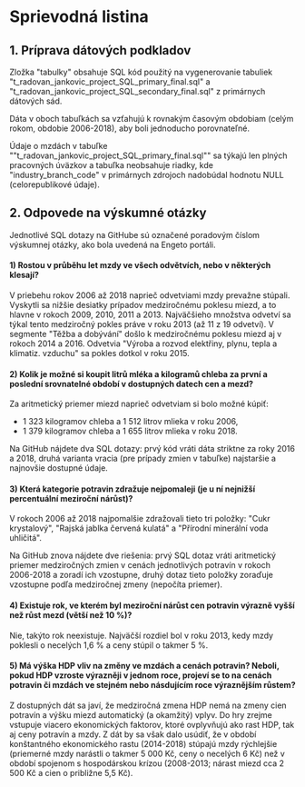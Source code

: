 # Sprievodná listina
## 1. Príprava dátových podkladov
Zložka "tabulky" obsahuje SQL kód použitý na vygenerovanie tabuliek "t_radovan_jankovic_project_SQL_primary_final.sql" a "t_radovan_jankovic_project_SQL_secondary_final.sql" z primárnych dátových sád.

Dáta v oboch tabuľkách sa vzťahujú k rovnakým časovým obdobiam (celým rokom, obdobie 2006-2018), aby boli jednoducho porovnateľné. 

Údaje o mzdách v tabuľke ""t_radovan_jankovic_project_SQL_primary_final.sql"" sa týkajú len plných pracovných úväzkov a tabuľka neobsahuje riadky, kde "industry_branch_code" v primárnych zdrojoch nadobúdal hodnotu NULL (celorepublikové údaje).

## 2. Odpovede na výskumné otázky

Jednotlivé SQL dotazy na GitHube sú označené poradovým číslom výskumnej otázky, ako bola uvedená na Engeto portáli.

#### 1) Rostou v průběhu let mzdy ve všech odvětvích, nebo v některých klesají?
V priebehu rokov 2006 až 2018 naprieč odvetviami mzdy prevažne stúpali. Vyskytli sa nižšie desiatky prípadov medziročnému poklesu miezd, a to hlavne v rokoch 2009, 2010, 2011 a 2013. Najväčšieho množstva odvetví sa týkal tento medziročný pokles práve v roku 2013 (až 11 z 19  odvetví). 
V segmente "Těžba a dobývání" došlo k medziročnému poklesu miezd aj v rokoch 2014 a 2016. Odvetvia "Výroba a rozvod elektřiny, plynu, tepla a klimatiz. vzduchu" sa pokles dotkol v roku 2015.

#### 2) Kolik je možné si koupit litrů mléka a kilogramů chleba za první a poslední srovnatelné období v dostupných datech cen a mezd?
Za aritmetický priemer miezd naprieč odvetviam si bolo možné kúpiť:
- 1 323 kilogramov chleba a 1 512 litrov mlieka v roku 2006,
- 1 379 kilogramov chleba a 1 655 litrov mlieka v roku 2018.

Na GitHub nájdete dva SQL dotazy: prvý kód vráti dáta striktne za roky 2016 a 2018, druhá varianta vracia (pre prípady zmien v tabuľke) najstaršie a najnovšie dostupné údaje.

#### 3) Která kategorie potravin zdražuje nejpomaleji (je u ní nejnižší percentuální meziroční nárůst)?
V rokoch 2006 až 2018 najpomalšie zdražovali tieto tri položky: "Cukr krystalový", "Rajská jablka červená kulatá" a "Přírodní minerální voda uhličitá".

Na GitHub znova nájdete dve riešenia: prvý SQL dotaz vráti aritmetický priemer medziročných zmien v cenách jednotlivých potravín v rokoch 2006-2018 a zoradí ich vzostupne, druhý dotaz tieto položky zoraďuje vzostupne podľa medziročnej zmeny (nepočíta priemer).

#### 4) Existuje rok, ve kterém byl meziroční nárůst cen potravin výrazně vyšší než růst mezd (větší než 10 %)?

Nie, takýto rok neexistuje. Najväčší rozdiel bol v roku 2013, kedy mzdy poklesli o necelých 1,6 % a ceny stúpil o takmer 5 %.

#### 5) Má výška HDP vliv na změny ve mzdách a cenách potravin? Neboli, pokud HDP vzroste výrazněji v jednom roce, projeví se to na cenách potravin či mzdách ve stejném nebo násdujícím roce výraznějším růstem?
Z dostupných dát sa javí, že medziročná zmena HDP nemá na zmeny cien potravín a výšku miezd automatický (a okamžitý) vplyv. Do hry zrejme vstupuje viacero ekonomických faktorov, ktoré ovplyvňujú ako rast HDP, tak aj ceny potravín a mzdy. Z dát by sa však dalo usúdiť, že v období konštantného ekonomického rastu (2014-2018) stúpajú mzdy rýchlejšie (priemerné mzdy narástli o takmer 5 000 Kč, ceny o necelých 6 Kč) než v období spojenom s hospodárskou krízou (2008-2013; nárast miezd cca 2 500 Kč a cien o približne 5,5 Kč).
